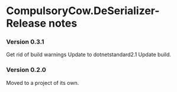 CompulsoryCow.DeSerializer- Release notes
====================

### Version 0.3.1
Get rid of build warnings
Update to dotnetstandard2.1
Update build.

### Version 0.2.0
Moved to a project of its own.
